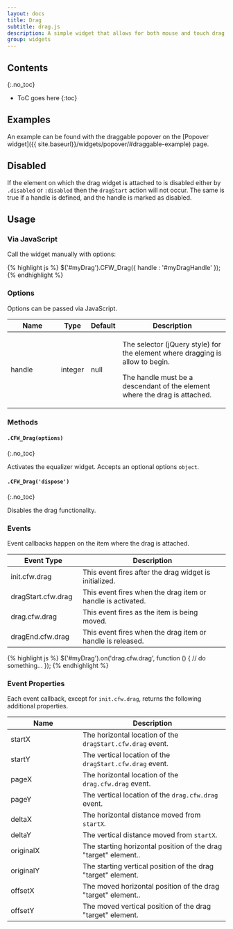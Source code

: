 ```yaml
---
layout: docs
title: Drag
subtitle: drag.js
description: A simple widget that allows for both mouse and touch drag handling for use by other Figuration widgets.
group: widgets
---
```


## Contents
{:.no_toc}

* ToC goes here
{:toc}

## Examples

An example can be found with the draggable popover on the [Popover widget]({{ site.baseurl}}/widgets/popover/#draggable-example) page.

## Disabled

If the element on which the drag widget is attached to is disabled either by `.disabled` or `:disabled` then the `dragStart` action will not occur.  The same is true if a handle is defined, and the handle is marked as disabled.

## Usage

### Via JavaScript

Call the widget manually with options:

{% highlight js %}
$('#myDrag').CFW_Drag({
    handle : '#myDragHandle'
});
{% endhighlight %}

### Options

Options can be passed via JavaScript.

<div class="table-scroll">
    <table class="table table-bordered table-striped">
        <thead>
            <tr>
                <th style="width: 100px;">Name</th>
                <th style="width: 50px;">Type</th>
                <th style="width: 50px;">Default</th>
                <th>Description</th>
            </tr>
        </thead>
        <tbody>
            <tr>
                <td>handle</td>
                <td>integer</td>
                <td>null</td>
                <td>
                    <p>The selector (jQuery style) for the element where dragging is allow to begin.</p>
                    <p>The handle must be a descendant of the element where the drag is attached.</p>
                </td>
            </tr>
        </tbody>
    </table>
</div>

### Methods

#### `.CFW_Drag(options)`
{:.no_toc}

Activates the equalizer widget. Accepts an optional options `object`.

#### `.CFW_Drag('dispose')`
{:.no_toc}

Disables the drag functionality.

### Events

Event callbacks happen on the item where the drag is attached.

<div class="table-scroll">
    <table class="table table-bordered table-striped">
        <thead>
            <tr>
                <th style="width: 150px;">Event Type</th>
                <th>Description</th>
            </tr>
        </thead>
        <tbody>
            <tr>
                <td>init.cfw.drag</td>
                <td>This event fires after the drag widget is initialized.</td>
            </tr>
            <tr>
                <td>dragStart.cfw.drag</td>
                <td>This event fires when the drag item or handle is activated.</td>
            </tr>
            <tr>
                <td>drag.cfw.drag</td>
                <td>This event fires as the item is being moved.</td>
            </tr>
            <tr>
                <td>dragEnd.cfw.drag</td>
                <td>This event fires when the drag item or handle is released.</td>
            </tr>
        </tbody>
    </table>
</div>

{% highlight js %}
$('#myDrag').on('drag.cfw.drag', function () {
  // do something...
});
{% endhighlight %}

### Event Properties

Each event callback, except for `init.cfw.drag`, returns the following additional properties.

<div class="table-scroll">
    <table class="table table-bordered table-striped">
        <thead>
            <tr>
                <th style="width: 150px;">Name</th>
                <th>Description</th>
            </tr>
        </thead>
        <tbody>
            <tr>
                <td>startX</td>
                <td>The horizontal location of the <code>dragStart.cfw.drag</code> event.</td>
            </tr>
            <tr>
                <td>startY</td>
                <td>The vertical location of the <code>dragStart.cfw.drag</code> event.</td>
            </tr>
            <tr>
                <td>pageX</td>
                <td>The horizontal location of the <code>drag.cfw.drag</code> event.</td>
            </tr>
            <tr>
                <td>pageY</td>
                <td>The vertical location of the <code>drag.cfw.drag</code> event.</td>
            </tr>
            <tr>
                <td>deltaX</td>
                <td>The horizontal distance moved from <code>startX</code>.</td>
            </tr>
            <tr>
                <td>deltaY</td>
                <td>The vertical distance moved from <code>startX</code>.</td>
            </tr>
            <tr>
                <td>originalX</td>
                <td>The starting horizontal position of the drag "target" element..</td>
            </tr>
            <tr>
                <td>originalY</td>
                <td>The starting vertical position of the drag "target" element.</td>
            </tr>
            <tr>
                <td>offsetX</td>
                <td>The moved horizontal position of the drag "target" element..</td>
            </tr>
            <tr>
                <td>offsetY</td>
                <td>The moved vertical position of the drag "target" element.</td>
            </tr>
        </tbody>
    </table>
</div>
